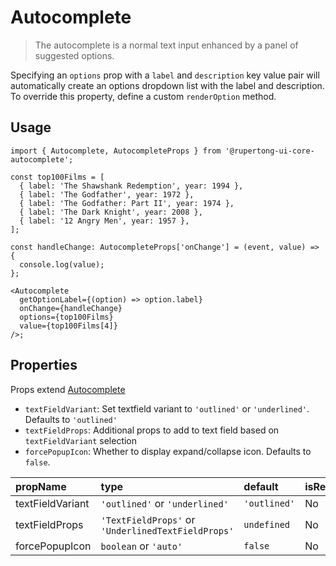 # Autocomplete

> The autocomplete is a normal text input enhanced by a panel of suggested options.

Specifying an `options` prop with a `label` and `description` key value pair will automatically create an options
dropdown list with the label and description. To override this property, define a custom `renderOption` method.

## Usage

```tsx
import { Autocomplete, AutocompleteProps } from '@rupertong-ui-core-autocomplete';

const top100Films = [
  { label: 'The Shawshank Redemption', year: 1994 },
  { label: 'The Godfather', year: 1972 },
  { label: 'The Godfather: Part II', year: 1974 },
  { label: 'The Dark Knight', year: 2008 },
  { label: '12 Angry Men', year: 1957 },
];

const handleChange: AutocompleteProps['onChange'] = (event, value) => {
  console.log(value);
};

<Autocomplete
  getOptionLabel={(option) => option.label}
  onChange={handleChange}
  options={top100Films}
  value={top100Films[4]}
/>;
```

## Properties

Props extend [Autocomplete](https://v4.mui.com/api/autocomplete/)

- `textFieldVariant`: Set textfield variant to `'outlined'` or `'underlined'`. Defaults to `'outlined'`
- `textFieldProps`: Additional props to add to text field based on `textFieldVariant` selection
- `forcePopupIcon`: Whether to display expand/collapse icon. Defaults to `false`.

| propName         | type                                               | default      | isRequired |
| :--------------- | :------------------------------------------------- | :----------- | :--------- |
| textFieldVariant | `'outlined'` or `'underlined'`                     | `'outlined'` | No         |
| textFieldProps   | `'TextFieldProps'` or `'UnderlinedTextFieldProps'` | `undefined`  | No         |
| forcePopupIcon   | `boolean` or `'auto'`                              | `false`      | No         |

